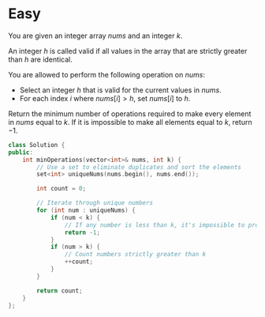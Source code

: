 # Easy

You are given an integer array $nums$ and an integer $k$.

An integer $h$ is called valid if all values in the array that are strictly greater than $h$ are identical.

You are allowed to perform the following operation on $nums$:

- Select an integer $h$ that is valid for the current values in $nums$.
- For each index $i$ where $nums[i] > h$, set $nums[i]$ to $h$.

Return the minimum number of operations required to make every element in $nums$ equal to $k$. If it is impossible to make all elements equal to $k$, return $-1$.

```cpp
class Solution {
public:
    int minOperations(vector<int>& nums, int k) {
        // Use a set to eliminate duplicates and sort the elements
        set<int> uniqueNums(nums.begin(), nums.end());

        int count = 0;

        // Iterate through unique numbers
        for (int num : uniqueNums) {
            if (num < k) {
                // If any number is less than k, it's impossible to proceed
                return -1;
            }
            if (num > k) {
                // Count numbers strictly greater than k
                ++count;
            }
        }

        return count;
    }
};
```
